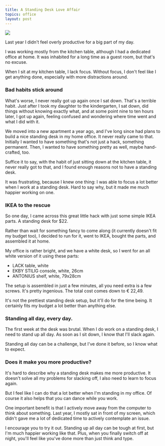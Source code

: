 ```yaml
---
title: A Standing Desk Love Affair
topics: office
layout: post
---
```

![](http://i.imgur.com/Kw1UhwF.jpg)

Last year I didn't feel overly productive for a big part of my day.

I was working mostly from the kitchen table, although I had a dedicated office
at home. It was inhabited for a long time as a guest room, but that's no excuse.

When I sit at my kitchen table, I lack focus. Without focus, I don't feel like I
get anything done, especially with more distractions around.

### Bad habits stick around

What's worse, I never really got up again once I sat down. That's a terrible
habit. Just after I took my daughter to the kindergarten, I sat down, did things
without knowing exactly what, and at some point nine to ten hours later, I got
up again, feeling confused and wondering where time went and what I did with it.

We moved into a new apartment a year ago, and I've long since had plans to build
a nice standing desk in my home office. It never really came to that. Initially
I wanted to have something that's not just a hack, something permanent. Then, I
wanted to have something pretty as well, maybe hand-crafted, too.

Suffice it to say, with the habit of just sitting down at the kitchen table, it
never really got to that, and I found enough reasons not to have a standing
desk.

It was frustrating, because I knew one thing: I was able to focus a lot better
when I work at a standing desk. Hard to say why, but it made me much happier
working on one.

### IKEA to the rescue

So one day, I came across this great little hack with just some simple IKEA
parts. A standing desk for $22.

Rather than wait for something fancy to come along (it currently doesn't fit my
budget too), I decided to run for it, went to IKEA, bought the parts, and
assembled it at home.

My office is rather bright, and we have a white desk, so I went for an all white
version of it using these parts:

- LACK table, white
- EKBY STILIG console, white, 26cm
- ANTONIUS shelf, white, 79x28cm

The setup is assembled in just a few minutes, all you need extra is a few
screws. It's pretty ingenious. The total cost comes down to € 22,49.

It's not the prettiest standing desk setup, but it'll do for the time being. It
certainly fits my budget a lot better than anything else.

### Standing all day, every day.

The first week at the desk was brutal. When I do work on a standing desk, I need
to stand up all day. As soon as I sit down, I know that I'll slack again.

Standing all day can be a challenge, but I've done it before, so I know what to
expect.

### Does it make you more productive?

It's hard to describe why a standing desk makes me more productive. It doesn't
solve all my problems for slacking off, I also need to learn to focus again.

But I feel like I can do that a lot better when I'm standing in my office. Of
course it also helps that you can dance while you work.

One important benefit is that I actively move away from the computer to think
about something. Last year, I mostly sat in front of my screen, which didn't
gave me a lot of dedicated time to actively contemplate an issue.

I encourage you to try it out. Standing up all day can be tough at first, but
I'm much happier working like that. Plus, when you finally switch off at night,
you'll feel like you've done more than just think and type.

